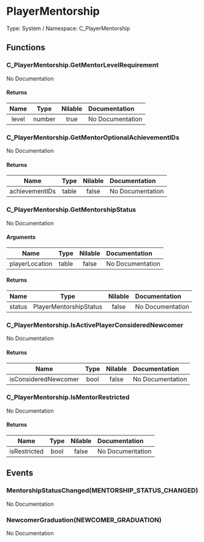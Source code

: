 # PlayerMentorship

Type: System / Namespace: C_PlayerMentorship

## Functions

### C_PlayerMentorship.GetMentorLevelRequirement

No Documentation
#### Returns
|Name|Type|Nilable|Documentation|
|:---:|:---:|:---:|:---|
|level|number|true|No Documentation|
### C_PlayerMentorship.GetMentorOptionalAchievementIDs

No Documentation
#### Returns
|Name|Type|Nilable|Documentation|
|:---:|:---:|:---:|:---|
|achievementIDs|table|false|No Documentation|
### C_PlayerMentorship.GetMentorshipStatus

No Documentation
#### Arguments
|Name|Type|Nilable|Documentation|
|:---:|:---:|:---:|:---|
|playerLocation|table|false|No Documentation|
#### Returns
|Name|Type|Nilable|Documentation|
|:---:|:---:|:---:|:---|
|status|PlayerMentorshipStatus|false|No Documentation|
### C_PlayerMentorship.IsActivePlayerConsideredNewcomer

No Documentation
#### Returns
|Name|Type|Nilable|Documentation|
|:---:|:---:|:---:|:---|
|isConsideredNewcomer|bool|false|No Documentation|
### C_PlayerMentorship.IsMentorRestricted

No Documentation
#### Returns
|Name|Type|Nilable|Documentation|
|:---:|:---:|:---:|:---|
|isRestricted|bool|false|No Documentation|
## Events

### MentorshipStatusChanged(MENTORSHIP_STATUS_CHANGED)

No Documentation
### NewcomerGraduation(NEWCOMER_GRADUATION)

No Documentation